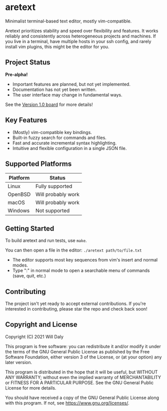 # aretext
Minimalist terminal-based text editor, mostly vim-compatible.

Aretext prioritizes stability and speed over flexibility and features.  It works reliably and consistently across heterogeneous projects and machines.  If you live in a terminal, have multiple hosts in your ssh config, and rarely install vim plugins, this might be the editor for you.


## Project Status

**Pre-alpha!**

* Important features are planned, but not yet implemented.
* Documentation has not yet been written.
* The user interface may change in fundamental ways.

See the [Version 1.0 board](https://github.com/aretext/aretext/projects/1) for more details!


## Key Features

* (Mostly) vim-compatible key bindings.
* Built-in fuzzy search for commands and files.
* Fast and accurate incremental syntax highlighting.
* Intuitive and flexible configuration in a single JSON file.


## Supported Platforms

| Platform | Status             |
|----------|--------------------|
| Linux    | Fully supported    |
| OpenBSD  | Will probably work |
| macOS    | Will probably work |
| Windows  | Not supported      |


## Getting Started

To build aretext and run tests, use `make`.

You can then open a file in the editor: `./aretext path/to/file.txt`

* The editor supports most key sequences from vim's insert and normal modes.
* Type ":" in normal mode to open a searchable menu of commands (save, quit, etc.)


## Contributing

The project isn't yet ready to accept external contributions.  If you're interested in contributing, please star the repo and check back soon!


## Copyright and License

Copyright (C) 2021 Will Daly

This program is free software: you can redistribute it and/or modify
it under the terms of the GNU General Public License as published by
the Free Software Foundation, either version 3 of the License, or
(at your option) any later version.

This program is distributed in the hope that it will be useful,
but WITHOUT ANY WARRANTY; without even the implied warranty of
MERCHANTABILITY or FITNESS FOR A PARTICULAR PURPOSE.  See the
GNU General Public License for more details.

You should have received a copy of the GNU General Public License
along with this program.  If not, see <https://www.gnu.org/licenses/>.
